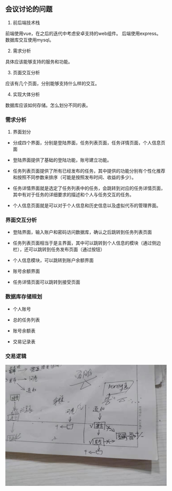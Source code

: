 ## 会议讨论的问题

1. 前后端技术栈

前端使用vue，在之后的迭代中考虑安卓支持的web组件。
后端使用express。
数据库交互使用mysql。

2. 需求分析

具体应该能够支持的服务和功能。

3. 页面交互分析

应该有几个页面，分别能够支持什么样的交互。

4. 实现大体分析

数据库应该如何存储。怎么划分不同的表。



### 需求分析

1. 界面划分

- 分成四个界面，分别是登陆界面，任务列表页面，任务详情页面，个人信息页面

- 登陆界面提供了基础的登陆功能，账号建立功能。

- 任务列表页面提供了所有已经发布的任务，其中提供的功能分别有个性化推荐和按照不同参数来排序（可能是按照发布时间、收益的多少）。

- 任务详情界面就是选定了任务列表中的任务，会跳转到对应的任务详情页面，其中有对于任务的详细要求的描述和个人与任务交互的任务。

- 个人信息页面就是可以对于个人信息和历史信息以及虚拟代币的管理界面。

### 界面交互分析

- 登陆界面，输入账户和密码访问数据库，确认之后跳转到任务列表页面

- 任务列表页面相当于是主界面，其中可以跳转到个人信息的模块（通过侧边栏），还可以跳转到任务发布页面（通过按钮）

- 个人信息模块，可以跳转到账户余额界面

- 账号余额界面

- 任务详情页面可以跳转到接受页面

### 数据库存储规划

- 个人账号

- 总的任务列表

- 账号余额表

- 交易记录表

### 交易逻辑

![交易的逻辑](./assets/trade_logic.jpg)